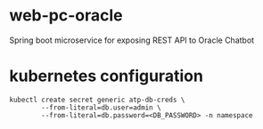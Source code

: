 # web-pc-oracle
Spring boot microservice for exposing REST API to Oracle Chatbot

# kubernetes configuration

```
kubectl create secret generic atp-db-creds \
        --from-literal=db.user=admin \
        --from-literal=db.password=<DB_PASSWORD> -n namespace
```
